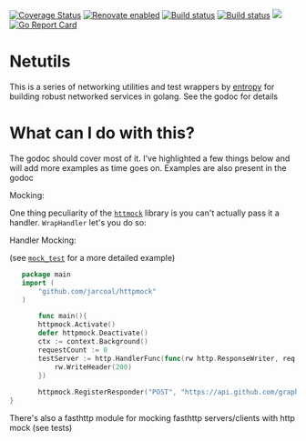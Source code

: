 [![Coverage Status](https://coveralls.io/repos/github/xplorfin/netutils/badge.svg?branch=master)](https://coveralls.io/github/xplorfin/netutils?branch=master)
[![Renovate enabled](https://img.shields.io/badge/renovate-enabled-brightgreen.svg)](https://app.renovatebot.com/dashboard#github/xplorfin/netutils)
[![Build status](https://github.com/xplorfin/netutils/workflows/test/badge.svg)](https://github.com/xplorfin/netutils/actions?query=workflow%3Atest)
[![Build status](https://github.com/xplorfin/netutils/workflows/goreleaser/badge.svg)](https://github.com/xplorfin/netutils/actions?query=workflow%3Agoreleaser)
[![](https://godoc.org/github.com/xplorfin/netutils?status.svg)](https://pkg.go.dev/github.com/xplorfin/netutils)
[![Go Report Card](https://goreportcard.com/badge/github.com/xplorfin/netutils)](https://goreportcard.com/report/github.com/xplorfin/netutils)

# Netutils

This is a series of networking utilities and test wrappers by [entropy](http://entropy.rocks/) for building robust networked services in golang. See the godoc for details

 
 # What can I do with this?
 
The godoc should cover most of it. I've highlighted a few things below and will add more examples as time goes on. Examples are also present in the godoc
 
Mocking:
 
One thing peculiarity of the [`httmock`](https://github.com/jarcoal/httpmock) library is you can't actually pass it a handler. `WrapHandler` let's you do so:
 
 Handler Mocking:
 
 (see [`mock_test`](testutils/mock_test) for a more detailed example)
 ```go
    package main
    import (
    	"github.com/jarcoal/httpmock"
    )

        func main(){
        httpmock.Activate()
        defer httpmock.Deactivate()
        ctx := context.Background()
        requestCount := 0
        testServer := http.HandlerFunc(func(rw http.ResponseWriter, req *http.Request) {
            rw.WriteHeader(200)
        })
    
        httpmock.RegisterResponder("POST", "https://api.github.com/graphql", testutils.WrapHandler(testServer))
}   
```

There's also a fasthttp module for mocking fasthttp servers/clients with http mock (see tests)

